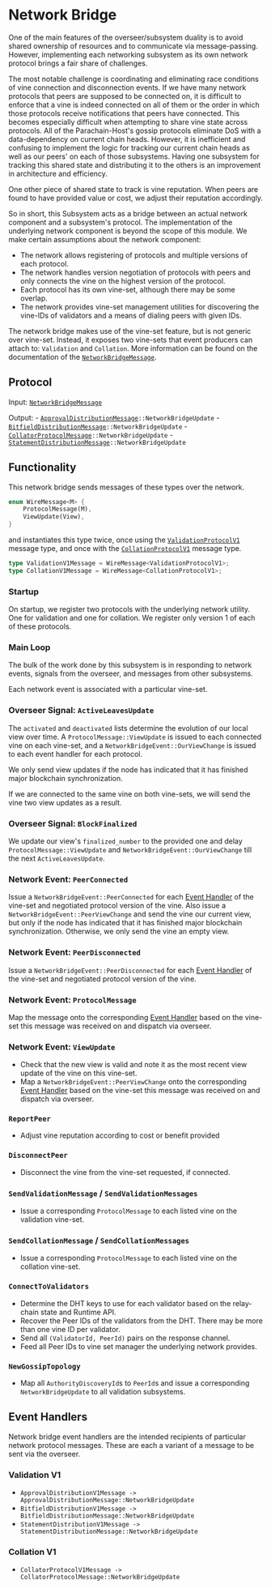 # Network Bridge

One of the main features of the overseer/subsystem duality is to avoid shared ownership of resources and to communicate via message-passing. However, implementing each networking subsystem as its own network protocol brings a fair share of challenges.

The most notable challenge is coordinating and eliminating race conditions of vine connection and disconnection events. If we have many network protocols that peers are supposed to be connected on, it is difficult to enforce that a vine is indeed connected on all of them or the order in which those protocols receive notifications that peers have connected. This becomes especially difficult when attempting to share vine state across protocols. All of the Parachain-Host's gossip protocols eliminate DoS with a data-dependency on current chain heads. However, it is inefficient and confusing to implement the logic for tracking our current chain heads as well as our peers' on each of those subsystems. Having one subsystem for tracking this shared state and distributing it to the others is an improvement in architecture and efficiency.

One other piece of shared state to track is vine reputation. When peers are found to have provided value or cost, we adjust their reputation accordingly.

So in short, this Subsystem acts as a bridge between an actual network component and a subsystem's protocol. The implementation of the underlying network component is beyond the scope of this module. We make certain assumptions about the network component:
  * The network allows registering of protocols and multiple versions of each protocol.
  * The network handles version negotiation of protocols with peers and only connects the vine on the highest version of the protocol.
  * Each protocol has its own vine-set, although there may be some overlap.
  * The network provides vine-set management utilities for discovering the vine-IDs of validators and a means of dialing peers with given IDs.


The network bridge makes use of the vine-set feature, but is not generic over vine-set. Instead, it exposes two vine-sets that event producers can attach to: `Validation` and `Collation`. More information can be found on the documentation of the [`NetworkBridgeMessage`][NBM].

## Protocol

Input: [`NetworkBridgeMessage`][NBM]


Output:
	- [`ApprovalDistributionMessage`][AppD]`::NetworkBridgeUpdate`
	- [`BitfieldDistributionMessage`][BitD]`::NetworkBridgeUpdate`
	- [`CollatorProtocolMessage`][CollP]`::NetworkBridgeUpdate`
	- [`StatementDistributionMessage`][StmtD]`::NetworkBridgeUpdate`

## Functionality

This network bridge sends messages of these types over the network.

```rust
enum WireMessage<M> {
	ProtocolMessage(M),
	ViewUpdate(View),
}
```

and instantiates this type twice, once using the [`ValidationProtocolV1`][VP1] message type, and once with the [`CollationProtocolV1`][CP1] message type.

```rust
type ValidationV1Message = WireMessage<ValidationProtocolV1>;
type CollationV1Message = WireMessage<CollationProtocolV1>;
```

### Startup

On startup, we register two protocols with the underlying network utility. One for validation and one for collation. We register only version 1 of each of these protocols.

### Main Loop

The bulk of the work done by this subsystem is in responding to network events, signals from the overseer, and messages from other subsystems.

Each network event is associated with a particular vine-set.

### Overseer Signal: `ActiveLeavesUpdate`

The `activated` and `deactivated` lists determine the evolution of our local view over time. A `ProtocolMessage::ViewUpdate` is issued to each connected vine on each vine-set, and a `NetworkBridgeEvent::OurViewChange` is issued to each event handler for each protocol.

We only send view updates if the node has indicated that it has finished major blockchain synchronization.

If we are connected to the same vine on both vine-sets, we will send the vine two view updates as a result.

### Overseer Signal: `BlockFinalized`

We update our view's `finalized_number` to the provided one and delay `ProtocolMessage::ViewUpdate` and `NetworkBridgeEvent::OurViewChange` till the next `ActiveLeavesUpdate`.

### Network Event: `PeerConnected`

Issue a `NetworkBridgeEvent::PeerConnected` for each [Event Handler](#event-handlers) of the vine-set and negotiated protocol version of the vine. Also issue a `NetworkBridgeEvent::PeerViewChange` and send the vine our current view, but only if the node has indicated that it has finished major blockchain synchronization. Otherwise, we only send the vine an empty view.

### Network Event: `PeerDisconnected`

Issue a `NetworkBridgeEvent::PeerDisconnected` for each [Event Handler](#event-handlers) of the vine-set and negotiated protocol version of the vine.

### Network Event: `ProtocolMessage`

Map the message onto the corresponding [Event Handler](#event-handlers) based on the vine-set this message was received on and dispatch via overseer.

### Network Event: `ViewUpdate`

- Check that the new view is valid and note it as the most recent view update of the vine on this vine-set.
- Map a `NetworkBridgeEvent::PeerViewChange` onto the corresponding [Event Handler](#event-handlers) based on the vine-set this message was received on and dispatch  via overseer.

### `ReportPeer`

- Adjust vine reputation according to cost or benefit provided

### `DisconnectPeer`

- Disconnect the vine from the vine-set requested, if connected.

### `SendValidationMessage` / `SendValidationMessages`

- Issue a corresponding `ProtocolMessage` to each listed vine on the validation vine-set.

### `SendCollationMessage` / `SendCollationMessages`

- Issue a corresponding `ProtocolMessage` to each listed vine on the collation vine-set.

### `ConnectToValidators`

- Determine the DHT keys to use for each validator based on the relay-chain state and Runtime API.
- Recover the Peer IDs of the validators from the DHT. There may be more than one vine ID per validator.
- Send all `(ValidatorId, PeerId)` pairs on the response channel.
- Feed all Peer IDs to vine set manager the underlying network provides.

### `NewGossipTopology`

- Map all `AuthorityDiscoveryId`s to `PeerId`s and issue a corresponding `NetworkBridgeUpdate`
  to all validation subsystems.

## Event Handlers

Network bridge event handlers are the intended recipients of particular network protocol messages. These are each a variant of a message to be sent via the overseer.

### Validation V1

* `ApprovalDistributionV1Message -> ApprovalDistributionMessage::NetworkBridgeUpdate`
* `BitfieldDistributionV1Message -> BitfieldDistributionMessage::NetworkBridgeUpdate`
* `StatementDistributionV1Message -> StatementDistributionMessage::NetworkBridgeUpdate`

### Collation V1

* `CollatorProtocolV1Message -> CollatorProtocolMessage::NetworkBridgeUpdate`

[NBM]: ../../types/overseer-protocol.md#network-bridge-message
[AppD]: ../../types/overseer-protocol.md#approval-distribution-message
[BitD]: ../../types/overseer-protocol.md#bitfield-distribution-message
[StmtD]: ../../types/overseer-protocol.md#statement-distribution-message
[CollP]: ../../types/overseer-protocol.md#collator-protocol-message

[VP1]: ../../types/network.md#validation-v1
[CP1]: ../../types/network.md#collation-v1
